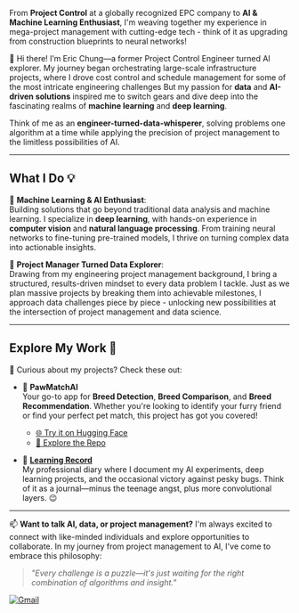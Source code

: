 From **Project Control** at a globally recognized EPC company to **AI & Machine Learning Enthusiast**, I'm weaving together my experience in mega-project management with cutting-edge tech - think of it as upgrading from construction blueprints to neural networks!
 
👋 Hi there! I’m Eric Chung—a former Project Control Engineer turned AI explorer. My journey began orchestrating large-scale infrastructure projects, where I drove cost control and schedule management for some of the most intricate engineering challenges But my passion for **data** and **AI-driven solutions** inspired me to switch gears and dive deep into the fascinating realms of **machine learning** and **deep learning**.  

Think of me as an **engineer-turned-data-whisperer**, solving problems one algorithm at a time while applying the precision of project management to the limitless possibilities of AI.

---

## **What I Do 💡**
🔹 **Machine Learning & AI Enthusiast**:  
Building solutions that go beyond traditional data analysis and machine learning. I specialize in **deep learning**, with hands-on experience in **computer vision** and **natural language processing**. From training neural networks to fine-tuning pre-trained models, I thrive on turning complex data into actionable insights.  

🔹 **Project Manager Turned Data Explorer**:  
Drawing from my engineering project management background, I bring a structured, results-driven mindset to every data problem I tackle. Just as we plan massive projects by breaking them into achievable milestones, I approach data challenges piece by piece - unlocking new possibilities at the intersection of project management and data science.

---

## **Explore My Work 🌟**
📂 Curious about my projects? Check these out:  

- 🐾 **PawMatchAI**  
   Your go-to app for **Breed Detection**, **Breed Comparison**, and **Breed Recommendation**. Whether you're looking to identify your furry friend or find your perfect pet match, this project has got you covered!  
   - [🌐 Try it on Hugging Face](https://huggingface.co/spaces/DawnC/PawMatchAI)  
   - [📂 Explore the Repo](https://github.com/Eric-Chung-0511/Learning-Record/tree/main/Data%20Science%20Projects/PawMatchAI)

- 📒 **[Learning Record](https://github.com/Eric-Chung-0511/Learning-Record)**  
   My professional diary where I document my AI experiments, deep learning projects, and the occasional victory against pesky bugs. Think of it as a journal—minus the teenage angst, plus more convolutional layers. 😉  

---

📫 **Want to talk AI, data, or project management?** I'm always excited to connect with like-minded individuals and explore opportunities to collaborate. In my journey from project management to AI, I've come to embrace this philosophy:

> *"Every challenge is a puzzle—it's just waiting for the right combination of algorithms and insight."*

[![Gmail](https://img.shields.io/badge/Gmail-D14836?style=for-the-badge&logo=gmail&logoColor=white)](mailto:substantial79@gmail.com)

